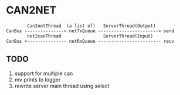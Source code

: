 # CAN2NET

```plaintext
        Can2netThread  (a list of)   ServerThread(Output)
CanBus ---------------> netTxQueue -----------------------> send
        net2canThread                ServerThread(Input)
CanBus <--------------- netRxQueue ------------------------ recv
```

## TODO

1. support for multiple can
2. mv prints to logger
3. rewrite server main thread using select
